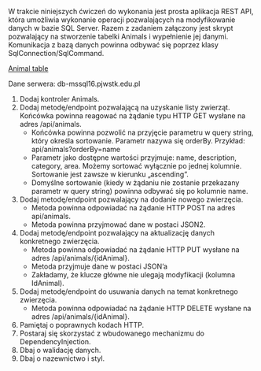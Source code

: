 W trakcie niniejszych ćwiczeń do wykonania jest prosta aplikacja REST API, która umożliwia wykonanie operacji
pozwalających na modyfikowanie danych w bazie SQL Server. Razem z zadaniem załączony jest skrypt pozwalający na
stworzenie tabelki Animals i wypełnienie jej danymi. Komunikacja z bazą danych powinna odbywać się poprzez klasy
SqlConnection/SqlCommand.

[Animal table](https://www.dropbox.com/scl/fi/7zlgcloxelv8vjz3060kw/animal_table.png?rlkey=2c73izm5ijydlwd6fdju3lakc&dl=0)

Dane serwera: db-mssql16.pjwstk.edu.pl

1. Dodaj kontroler Animals.
2. Dodaj metodę/endpoint pozwalającą na uzyskanie listy zwierząt.
   Końcówka powinna reagować na żądanie typu HTTP GET wysłane na
   adres /api/animals.
    - Końcówka powinna pozwolić na przyjęcie parametru w query string,
      który określa sortowanie. Parametr nazywa się orderBy. Przykład:
      api/animals?orderBy=name
    - Parametr jako dostępne wartości przyjmuje: name, description,
      category, area. Możemy sortować wyłącznie po jednej kolumnie.
      Sortowanie jest zawsze w kierunku „ascending”.
    - Domyślne sortowanie (kiedy w żądaniu nie zostanie przekazany
      parametr w query string) powinna odbywać się po kolumnie name.
3. Dodaj metodę/endpoint pozwalający na dodanie nowego zwierzęcia.
    - Metoda powinna odpowiadać na żądanie HTTP POST na adres
      api/animals.
    - Metoda powinna przyjmować dane w postaci JSON2.
4. Dodaj metodę/endpoint pozwalający na aktualizację danych konkretnego
   zwierzęcia.
    - Metoda powinna odpowiadać na żądanie HTTP PUT wysłane na
      adres /api/animals/{idAnimal}.
    - Metoda przyjmuje dane w postaci JSON’a
    - Zakładamy, że klucze główne nie ulegają modyfikacji (kolumna
      IdAnimal).
5. Dodaj metodę/endpoint do usuwania danych na temat konkretnego
   zwierzęcia.
    - Metoda powinna odpowiadać na żądanie HTTP DELETE wysłane
      na adres /api/animals/{idAnimal}.
6. Pamiętaj o poprawnych kodach HTTP.
7. Postaraj się skorzystać z wbudowanego mechanizmu do
   DependencyInjection.
8. Dbaj o walidację danych.
9. Dbaj o nazewnictwo i styl.